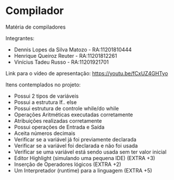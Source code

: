 # Compilador
Matéria de compiladores

Integrantes:

- Dennis Lopes da Silva Matozo - RA:11201810444
- Henrique Queiroz Reuter - RA:11201812261
- Vinícius Tadeu Russo - RA:11201921701

Link para o vídeo de apresentação:
https://youtu.be/fCxUZ4GHTyo

Itens contemplados no projeto:
- Possui 2 tipos de variáveis
- Possui a estrutura If.. else
- Possui estrutura de controle while/do while
- Operações Aritméticas executadas corretamente
- Atribuições realizadas corretamente
- Possui operações de Entrada e Saída
- Aceita números decimais
- Verificar se a variável já foi previamente declarada
- Verificar se a variável foi declarada e não foi usada
- Verificar se uma variável está sendo usada sem ter valor inicial
- Editor Highlight (simulando uma pequena IDE) (EXTRA +3)
- Inserção de Operadores lógicos (EXTRA +2)
- Um Interpretador (runtime) para a linguagem (EXTRA +5)
